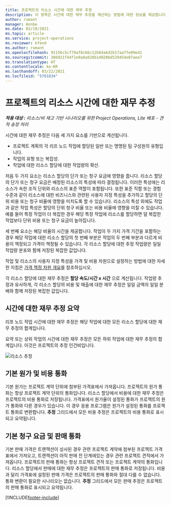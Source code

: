 ```yaml
---
title: 프로젝트의 리소스 시간에 대한 재무 추정
description: 이 항목은 시간에 대한 재무 추정을 계산하는 방법에 대한 정보를 제공합니다.
author: rumant
manager: Annbe
ms.date: 03/19/2021
ms.topic: article
ms.service: project-operations
ms.reviewer: kfend
ms.author: rumant
ms.openlocfilehash: 91156c5cf79af8c66c12b84a6d2b17aa7fe09ed1
ms.sourcegitcommit: 386921f44f1e9a8a828b140206d52945de07aee7
ms.translationtype: HT
ms.contentlocale: ko-KR
ms.lasthandoff: 03/22/2021
ms.locfileid: "5701834"
---
```

# <a name="financial-estimates-for-resource-time-on-projects"></a>프로젝트의 리소스 시간에 대한 재무 추정

_**적용 대상 :** 리소스/비 재고 기반 시나리오를 위한 Project Operations, Lite 배포 - 견적 송장 처리_

시간에 대한 재무 추정은 다음 세 가지 요소를 기반으로 계산됩니다. 

- 프로젝트 계획의 각 리프 노드 작업에 할당된 일반 또는 명명된 팀 구성원의 유형입니다. 
- 작업의 유형 또는 복잡성.
- 작업에 대한 리소스 할당에 대한 작업량의 확산. 

처음 두 가지 요소는 리소스 할당의 단가 또는 청구 요금에 영향을 줍니다. 리소스 할당의 단가 또는 청구 요금은 배정된 리소스의 특성에 따라 결정됩니다. 이러한 특성에는 리소스가 속한 조직 단위와 리소스의 표준 역할이 포함됩니다. 또한 표준 직함 또는 경험 수준과 같이 리소스에 대한 비즈니스와 관련된 사용자 지정 특성을 추가하고 할당의 단위 비용 또는 청구 비율에 영향을 미치도록 할 수 있습니다.
리소스의 특성 외에도 작업과 같은 작업 특성은 할당의 단위 청구 비율 또는 비용 비율에 영향을 미칠 수 있습니다. 예를 들어 특정 작업이 더 복잡한 경우 해당 특정 작업에 리소스를 할당하면 덜 복잡한 작업보다 단위 비용 또는 청구 요금이 높아집니다.   

세 번째 요소는 해당 비율의 시간을 제공합니다. 작업이 두 가지 가격 기간을 포함하는 경우 해당 작업에 대한 리소스 할당의 첫 번째 부분은 작업의 두 번째 부분과 다르게 비용이 책정되고 가격이 책정될 수 있습니다. 각 리소스 할당에 대한 추정 작업량은 일일 작업량 분포와 함께 저장된 복잡한 값입니다.

작업 및 리소스의 사용자 지정 특성을 가격 및 비용 차원으로 설정하는 방법에 대한 자세한 지침은 [가격 책정 차원 개요](../pricing-costing/pricing-dimensions-overview.md)를 참조하십시오.

각 리소스 할당에 대한 재무 추정은 **할당 속도/시간 x 시간** 으로 계산됩니다.  작업량 추정과 유사하게, 각 리소스 할당의 비용 및 매출에 대한 재무 추정은 일일 금액의 일일 분배와 함께 저장된 복잡한 값입니다. 

## <a name="summarizing-financial-estimates-for-time"></a>시간에 대한 재무 추정 요약
리프 노드 작업 시간에 대한 재무 추정은 해당 작업에 대한 모든 리소스 할당에 대한 재무 추정의 합계입니다.

요약 또는 상위 작업의 시간에 대한 재무 추정은 모든 하위 작업에 대한 재무 추정의 합계입니다. 이것은 프로젝트의 추정 인건비입니다. 

![리소스 추정](./media/navigation12.png)

## <a name="default-cost-price-and-cost-currency"></a>기본 원가 및 비용 통화

기본 원가는 프로젝트 계약 단위에 첨부된 가격표에서 가져옵니다. 프로젝트의 원가 통화는 항상 프로젝트 계약 단위의 통화입니다. 리소스 할당에서 비용에 대한 재무 추정은 프로젝트의 비용 통화로 저장됩니다. 가격표에서 원가율이 설정된 통화가 프로젝트의 원가 통화와 다른 경우가 있습니다. 이 경우 응용 프로그램은 원가가 설정된 통화를 프로젝트 통화로 변환합니다. **추정** 그리드에서 모든 비용 추정은 프로젝트의 비용 통화로 표시되고 요약됩니다. 

## <a name="default-bill-rate-and-sales-currency"></a>기본 청구 요금 및 판매 통화

기본 판매 가격은 트랜잭션이 성사된 경우 관련 프로젝트 계약에 첨부된 프로젝트 가격표에서 가져오고, 트랜잭션이 아직 판매 전 단계에있는 경우 관련 프로젝트 견적에서 가져옵니다. 프로젝트의 판매 통화는 항상 프로젝트 견적 또는 프로젝트 계약의 통화입니다. 리소스 할당에서 판매에 대한 재무 추정은 프로젝트의 판매 통화로 저장됩니다. 비용과 달리 가격표에 설정된 판매 가격은 프로젝트의 판매 통화와 절대 다를 수 없습니다. 통화 변환이 필요한 시나리오는 없습니다. **추정** 그리드에서 모든 판매 추정은 프로젝트의 판매 통화로 표시되고 요약됩니다. 

[!INCLUDE[footer-include](../includes/footer-banner.md)]
